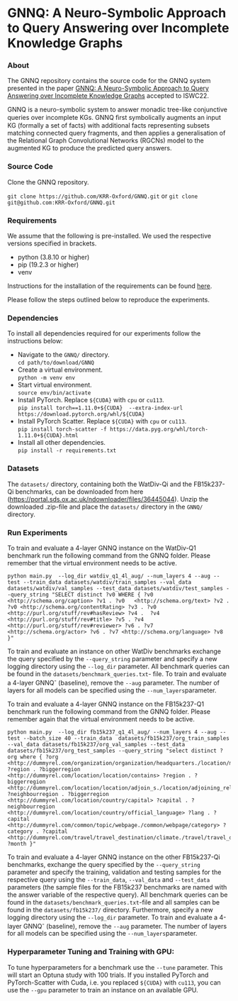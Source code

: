 # GNNQ: A Neuro-Symbolic Approach to Query Answering over Incomplete Knowledge Graphs

### About
The GNNQ repository contains the source code for the GNNQ system presented in the paper [GNNQ: A Neuro-Symbolic Approach to Query Answering over Incomplete Knowledge Graphs](https://portal.sds.ox.ac.uk/ndownloader/files/36649044) accepted to ISWC22. 

GNNQ is a neuro-symbolic system to answer monadic tree-like conjunctive queries over incomplete KGs. GNNQ ﬁrst symbolically augments an input KG (formally a set of facts) with additional facts representing subsets matching connected query fragments, and then applies a generalisation of the Relational Graph Convolutional Networks (RGCNs) model to the augmented KG to produce the predicted query answers.

### Source Code
Clone the GNNQ repository.

` git clone https://github.com/KRR-Oxford/GNNQ.git ` or ` git clone git@github.com:KRR-Oxford/GNNQ.git `

### Requirements
We assume that the following is pre-installed. We used the respective versions specified in brackets.
- python (3.8.10 or higher)
- pip (19.2.3 or higher)
- venv

Instructions for the installation of the requirements can be found [here](https://packaging.python.org/en/latest/guides/installing-using-pip-and-virtual-environments/).

Please follow the steps outlined below to reproduce the experiments.

### Dependencies
To install all dependencies required for our experiments follow the instructions below:
- Navigate to the `GNNQ/` directory. \
```cd path/to/download/GNNQ```
- Create a virtual environment. \
```python -m venv env```
- Start virtual environment. \
```source env/bin/activate```
- Install PyTorch. Replace `${CUDA}` with `cpu` or `cu113`. \
```pip install torch==1.11.0+${CUDA}  --extra-index-url https://download.pytorch.org/whl/${CUDA}```
- Install PyTorch Scatter. Replace `${CUDA}` with `cpu` or `cu113`. \
```pip install torch-scatter -f https://data.pyg.org/whl/torch-1.11.0+${CUDA}.html```
- Install all other dependencies. \
```pip install -r requirements.txt```

### Datasets
The `datasets/` directory, containing both the WatDiv-Qi and the FB15k237-Qi benchmarks, can be downloaded from here (https://portal.sds.ox.ac.uk/ndownloader/files/36445044). Unzip the downloaded .zip-file and place the `datasets/` directory in the `GNNQ/` directory.

### Run Experiments
To train and evaluate a 4-layer GNNQ instance on the WatDiv-Q1 benchmark run the following command from the GNNQ folder. Please remember that the virtual environment needs to be active. 
```
python main.py  --log_dir watdiv_q1_4l_aug/ --num_layers 4 --aug --test --train_data datasets/watdiv/train_samples --val_data datasets/watdiv/val_samples --test_data datasets/watdiv/test_samples --query_string "SELECT distinct ?v0 WHERE { ?v0  <http://schema.org/caption> ?v1 . ?v0   <http://schema.org/text> ?v2 . ?v0 <http://schema.org/contentRating> ?v3 . ?v0   <http://purl.org/stuff/rev#hasReview> ?v4 .  ?v4 <http://purl.org/stuff/rev#title> ?v5 . ?v4  <http://purl.org/stuff/rev#reviewer> ?v6 . ?v7 <http://schema.org/actor> ?v6 . ?v7 <http://schema.org/language> ?v8  }" 
```

To train and evaluate an instance on other WatDiv benchmarks exchange the query specified by the `--query_string` parameter and specify a new logging directory using the `--log_dir` parameter. All benchmark queries can be found in the `datasets/benchmark_queries.txt`- file. To train and evaluate a 4-layer GNNQ<sup>-</sup> (baseline), remove the `--aug` parameter. The number of layers for all models can be specified using the `--num_layers`parameter.

To train and evaluate a 4-layer GNNQ instance on the FB15k237-Q1 benchmark run the following command from the GNNQ folder. Please remember again that the virtual environment needs to be active.

```
python main.py  --log_dir fb15k237_q1_4l_aug/ --num_layers 4 --aug --test --batch_size 40 --train_data  datasets/fb15k237/org_train_samples --val_data datasets/fb15k237/org_val_samples --test_data datasets/fb15k237/org_test_samples --query_string "select distinct ?org where { ?org <http://dummyrel.com/organization/organization/headquarters./location/mailing_address/state_province_region> ?region . ?biggerregion <http://dummyrel.com/location/location/contains> ?region . ?biggerregion <http://dummyrel.com/location/location/adjoin_s./location/adjoining_relationship/adjoins> ?neighbourregion . ?biggerregion <http://dummyrel.com/location/country/capital> ?capital . ?neighbourregion <http://dummyrel.com/location/country/official_language> ?lang . ?capital <http://dummyrel.com/common/topic/webpage./common/webpage/category> ?category . ?capital <http://dummyrel.com/travel/travel_destination/climate./travel/travel_destination_monthly_climate/month> ?month }"  
```
To train and evaluate a 4-layer GNNQ instance on the other FB15k237-Qi benchmarks, exchange the query specified by the `--query_string` parameter and specify the training, validation and testing samples for the respective query using the `--train_data`, `--val_data` and `--test_data` parameters (the sample files for the FB15k237 benchmarks are named with the answer variable of the respective query). All benchmark queries can be found in the `datasets/benchmark_queries.txt`-file and all samples can be found in the `datasets/fb15k237/` directory. Furthermore, specify a new logging directory using the `--log_dir` parameter. To train and evaluate a 4-layer GNNQ<sup>-</sup> (baseline), remove the `--aug` parameter. The number of layers for all models can be specified using the `--num_layers`parameter.



### Hyperparameter Tuning and Training with GPU:
To tune hyperparameters for a benchmark use the `--tune` parameter. This will start an Optuna study with 100 trials. If you installed PyTorch and PyTorch-Scatter with Cuda, i.e. you replaced `${CUDA}` with `cu113`, you can use the `--gpu` parameter to train an instance on an available GPU.


